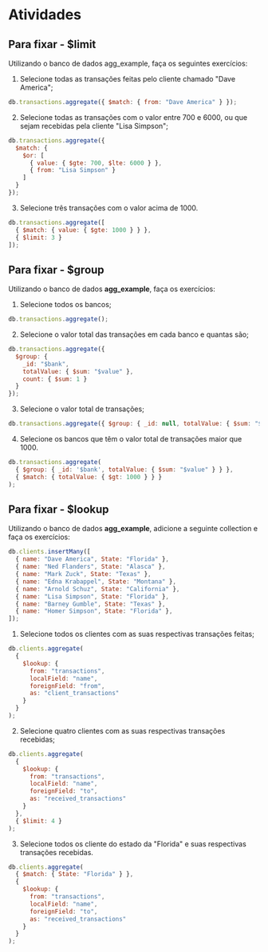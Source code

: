 # Atividades

## Para fixar - $limit

Utilizando o banco de dados agg_example, faça os seguintes exercícios:

1. Selecione todas as transações feitas pelo cliente chamado "Dave America";

```javascript
db.transactions.aggregate({ $match: { from: "Dave America" } });
```

2. Selecione todas as transações com o valor entre 700 e 6000, ou que sejam recebidas pela cliente "Lisa Simpson";

```javascript
db.transactions.aggregate({
  $match: {
    $or: [
      { value: { $gte: 700, $lte: 6000 } },
      { from: "Lisa Simpson" }
    ]
  }
});
```

3. Selecione três transações com o valor acima de 1000.

```javascript
db.transactions.aggregate([
  { $match: { value: { $gte: 1000 } } },
  { $limit: 3 }
]);
```

## Para fixar - $group

Utilizando o banco de dados **agg_example**, faça os exercícios:

1. Selecione todos os bancos;

```javascript
db.transactions.aggregate();
```

2. Selecione o valor total das transações em cada banco e quantas são;

```javascript
db.transactions.aggregate({
  $group: {
    _id: "$bank",
    totalValue: { $sum: "$value" },
    count: { $sum: 1 }
  }
});
```

3. Selecione o valor total de transações;

```javascript
db.transactions.aggregate({ $group: { _id: null, totalValue: { $sum: "$value" } } });
```

4. Selecione os bancos que têm o valor total de transações maior que 1000.

```javascript
db.transactions.aggregate(
  { $group: { _id: '$bank', totalValue: { $sum: "$value" } } },
  { $match: { totalValue: { $gt: 1000 } } }
);
```

## Para fixar - $lookup

Utilizando o banco de dados **agg_example**, adicione a seguinte collection e faça os exercícios:

```javascript
db.clients.insertMany([
  { name: "Dave America", State: "Florida" },
  { name: "Ned Flanders", State: "Alasca" },
  { name: "Mark Zuck", State: "Texas" },
  { name: "Edna Krabappel", State: "Montana" },
  { name: "Arnold Schuz", State: "California" },
  { name: "Lisa Simpson", State: "Florida" },
  { name: "Barney Gumble", State: "Texas" },
  { name: "Homer Simpson", State: "Florida" },
]);
```

1. Selecione todos os clientes com as suas respectivas transações feitas;

```javascript
db.clients.aggregate(
  {
    $lookup: {
      from: "transactions",
      localField: "name",
      foreignField: "from",
      as: "client_transactions"
    }
  }
);
```

2. Selecione quatro clientes com as suas respectivas transações recebidas;

```javascript
db.clients.aggregate(
  {
    $lookup: {
      from: "transactions",
      localField: "name",
      foreignField: "to",
      as: "received_transactions"
    }
  },
  { $limit: 4 }
);
```

3. Selecione todos os cliente do estado da "Florida" e suas respectivas transações recebidas.

```javascript
db.clients.aggregate(
  { $match: { State: "Florida" } },
  {
    $lookup: {
      from: "transactions",
      localField: "name",
      foreignField: "to",
      as: "received_transactions"
    }
  }
);
```

